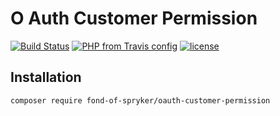# O Auth Customer Permission
[![Build Status](https://travis-ci.org/fond-of/spryker-oauth-customer-permission.svg?branch=master)](https://travis-ci.org/fond-of/spryker-oauth-customer-permission)
[![PHP from Travis config](https://img.shields.io/travis/php-v/fond-of/spryker-oauth-customer-permission.svg)](https://php.net/)
[![license](https://img.shields.io/github/license/fond-of/spryker-oauth-customer-permission.svg)](https://packagist.org/packages/fond-of-spryker/oauth-customer-permission)

## Installation

```
composer require fond-of-spryker/oauth-customer-permission
```
